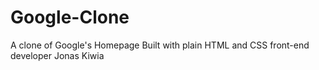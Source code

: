 # Google-Clone
A clone of Google's Homepage Built with plain HTML and CSS
front-end developer Jonas Kiwia